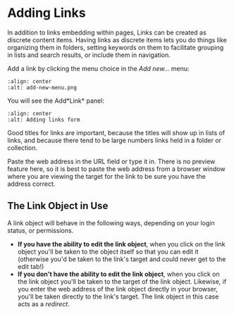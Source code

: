 # Adding Links

In addition to links embedding within pages, Links can be created as discrete content items.
Having links as discrete items lets you do things like organizing them in folders, setting keywords on them to facilitate grouping in lists and search results, or include them in navigation.

Add a link by clicking the menu choice in the *Add new...* menu:

```{figure} /_static/working-with-content/robot/adding-links_add-menu.png
:align: center
:alt: add-new-menu.png
```

You will see the Add\*Link\* panel:

```{figure} /_static/working-with-content/robot/adding-links_add-form.png
:align: center
:alt: Adding links form
```

Good titles for links are important, because the titles will show up in lists of links, and because there tend to be large numbers links held in a folder or collection.

Paste the web address in the URL field or type it in.
There is no preview feature here, so it is best to paste the web address from a browser window where you are viewing the target for the link to be sure you have the address correct.

## The Link Object in Use

A link object will behave in the following ways, depending on your login
status, or permissions.

- **If you have the ability to edit the link object**, when you click on the link object you'll be taken to the object itself so that you can edit it (otherwise you'd be taken to the link's target and could never get to the edit tab!)
- **If you don't have the ability to edit the link object**, when you click on the link object you'll be taken to the target of the link object. Likewise, if you enter the web address of the link object
  directly in your browser, you'll be taken directly to the link's target. The link object in this case acts as a *redirect*.
